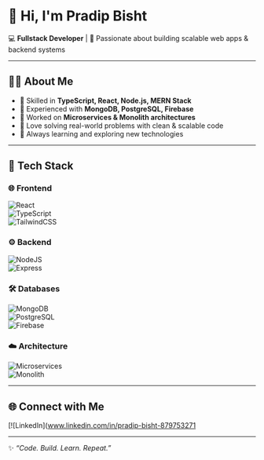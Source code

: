 # 👋 Hi, I'm Pradip Bisht  

💻 **Fullstack Developer** | 🚀 Passionate about building scalable web apps & backend systems  

---

## 👨‍💻 About Me  
- 🔹 Skilled in **TypeScript, React, Node.js, MERN Stack**  
- 🔹 Experienced with **MongoDB, PostgreSQL, Firebase**  
- 🔹 Worked on **Microservices & Monolith architectures**  
- 🔹 Love solving real-world problems with clean & scalable code  
- 🔹 Always learning and exploring new technologies  

---

## 🚀 Tech Stack  

### 🌐 Frontend  
![React](https://img.shields.io/badge/React-20232A?style=for-the-badge&logo=react&logoColor=61DAFB)  
![TypeScript](https://img.shields.io/badge/TypeScript-007ACC?style=for-the-badge&logo=typescript&logoColor=white)  
![TailwindCSS](https://img.shields.io/badge/TailwindCSS-38B2AC?style=for-the-badge&logo=tailwind-css&logoColor=white)  

### ⚙️ Backend  
![NodeJS](https://img.shields.io/badge/Node.js-43853D?style=for-the-badge&logo=node-dot-js&logoColor=white)  
![Express](https://img.shields.io/badge/Express.js-000000?style=for-the-badge&logo=express&logoColor=white)  

### 🛠️ Databases  
![MongoDB](https://img.shields.io/badge/MongoDB-4EA94B?style=for-the-badge&logo=mongodb&logoColor=white)  
![PostgreSQL](https://img.shields.io/badge/PostgreSQL-316192?style=for-the-badge&logo=postgresql&logoColor=white)  
![Firebase](https://img.shields.io/badge/Firebase-ffaa00?style=for-the-badge&logo=firebase&logoColor=white)  

### ☁️ Architecture  
![Microservices](https://img.shields.io/badge/Microservices-FF6F00?style=for-the-badge&logo=kubernetes&logoColor=white)  
![Monolith](https://img.shields.io/badge/Monolith-2C2C2C?style=for-the-badge&logo=serverless&logoColor=white)  

---


## 🌐 Connect with Me  
[![LinkedIn](www.linkedin.com/in/pradip-bisht-879753271  



---
✨ _“Code. Build. Learn. Repeat.”_
